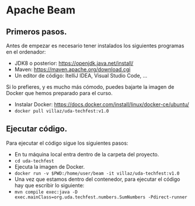 # Apache Beam

## Primeros pasos.

Antes de empezar es necesario tener instalados los siguientes programas en el ordenador:

* JDK8 o posterior: https://openjdk.java.net/install/
* Maven: https://maven.apache.org/download.cgi
* Un editor de código: ItelliJ IDEA, Visual Studio Code, ...

Si lo prefieres, y es mucho más cómodo, puedes bajarte la imagen de Docker que hemos
preparado para el curso.
* Instalar Docker: https://docs.docker.com/install/linux/docker-ce/ubuntu/
* `docker pull villaz/uda-techfest:v1.0`

## Ejecutar código.

Para ejecutar el código sigue los siguientes pasos:
* En tu máquina local entra dentro de la carpeta del proyecto.
* `cd uda-techfest`
* Ejecuta la imagen de Docker.
* `docker run -v $PWD:/home/user/beam -it villaz/uda-techfest:v1.0`
* Una vez que estamos dentro del contenedor, para ejecutar el código hay que escribir lo siguiente:
* `mvn compile exec:java -D exec.mainClass=org.uda.techfest.numbers.SumNumbers -Pdirect-runner`
